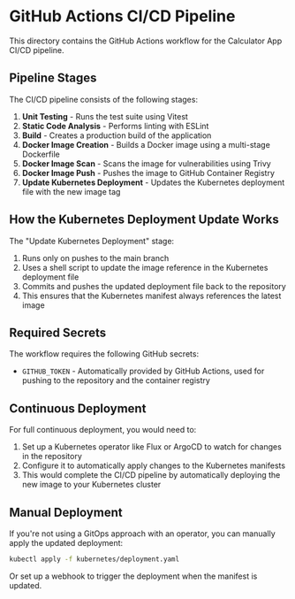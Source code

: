 # GitHub Actions CI/CD Pipeline

This directory contains the GitHub Actions workflow for the Calculator App CI/CD pipeline.

## Pipeline Stages

The CI/CD pipeline consists of the following stages:

1. **Unit Testing** - Runs the test suite using Vitest
2. **Static Code Analysis** - Performs linting with ESLint
3. **Build** - Creates a production build of the application
4. **Docker Image Creation** - Builds a Docker image using a multi-stage Dockerfile
5. **Docker Image Scan** - Scans the image for vulnerabilities using Trivy
6. **Docker Image Push** - Pushes the image to GitHub Container Registry
7. **Update Kubernetes Deployment** - Updates the Kubernetes deployment file with the new image tag

## How the Kubernetes Deployment Update Works

The "Update Kubernetes Deployment" stage:

1. Runs only on pushes to the main branch
2. Uses a shell script to update the image reference in the Kubernetes deployment file
3. Commits and pushes the updated deployment file back to the repository
4. This ensures that the Kubernetes manifest always references the latest image

## Required Secrets

The workflow requires the following GitHub secrets:

- `GITHUB_TOKEN` - Automatically provided by GitHub Actions, used for pushing to the repository and the container registry

## Continuous Deployment

For full continuous deployment, you would need to:

1. Set up a Kubernetes operator like Flux or ArgoCD to watch for changes in the repository
2. Configure it to automatically apply changes to the Kubernetes manifests
3. This would complete the CI/CD pipeline by automatically deploying the new image to your Kubernetes cluster

## Manual Deployment

If you're not using a GitOps approach with an operator, you can manually apply the updated deployment:

```bash
kubectl apply -f kubernetes/deployment.yaml
```

Or set up a webhook to trigger the deployment when the manifest is updated.
